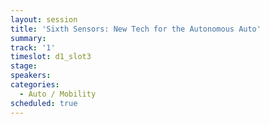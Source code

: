```yaml
---
layout: session
title: 'Sixth Sensors: New Tech for the Autonomous Auto'
summary:
track: '1'
timeslot: d1_slot3
stage:
speakers:
categories:
  - Auto / Mobility
scheduled: true
---
```


